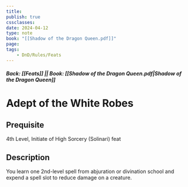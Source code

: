 ```yaml
---
title:
publish: true
cssclasses:
date: 2024-04-12
type: note
book: "[[Shadow of the Dragon Queen.pdf]]"
page: 
tags:
    - DnD/Rules/Feats
---
```


##### Back: [[Feats]] || Book: [[Shadow of the Dragon Queen.pdf|Shadow of the Dragon Queen]]

# Adept of the White Robes


## Prequisite 
4th Level, Initiate of High Sorcery (Solinari) feat

## Description
You learn one 2nd-level spell from abjuration or divination school and expend a spell slot to reduce damage on a creature.